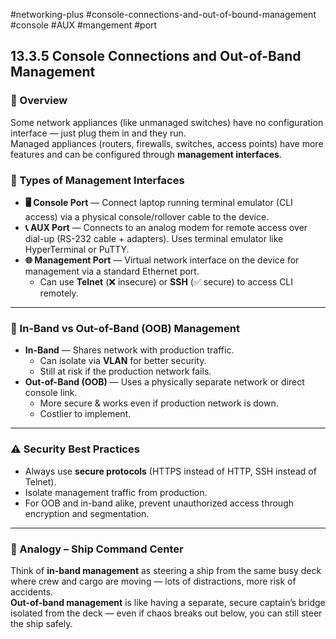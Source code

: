#networking-plus #console-connections-and-out-of-bound-management #console #AUX #mangement #port 

## 13.3.5 Console Connections and Out-of-Band Management

### 🧱 Overview
Some network appliances (like unmanaged switches) have no configuration interface — just plug them in and they run.  
Managed appliances (routers, firewalls, switches, access points) have more features and can be configured through **management interfaces**.

### 🔌 Types of Management Interfaces
- **🖥 Console Port** — Connect laptop running terminal emulator (CLI access) via a physical console/rollover cable to the device.
- **📞 AUX Port** — Connects to an analog modem for remote access over dial-up (RS-232 cable + adapters). Uses terminal emulator like HyperTerminal or PuTTY.
- **🌐 Management Port** — Virtual network interface on the device for management via a standard Ethernet port.  
  - Can use **Telnet** (❌ insecure) or **SSH** (✅ secure) to access CLI remotely.

---

### 📡 In-Band vs Out-of-Band (OOB) Management
- **In-Band** — Shares network with production traffic.  
  - Can isolate via **VLAN** for better security.
  - Still at risk if the production network fails.
- **Out-of-Band (OOB)** — Uses a physically separate network or direct console link.  
  - More secure & works even if production network is down.
  - Costlier to implement.

---

### ⚠️ Security Best Practices
- Always use **secure protocols** (HTTPS instead of HTTP, SSH instead of Telnet).
- Isolate management traffic from production.
- For OOB and in-band alike, prevent unauthorized access through encryption and segmentation.

---

### 🚢 Analogy – Ship Command Center
Think of **in-band management** as steering a ship from the same busy deck where crew and cargo are moving — lots of distractions, more risk of accidents.  
**Out-of-band management** is like having a separate, secure captain’s bridge isolated from the deck — even if chaos breaks out below, you can still steer the ship safely.
